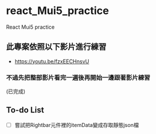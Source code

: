 # react_Mui5_practice
 React Mui5 practice
 
## 此專案依照以下影片進行練習
+ https://youtu.be/fzxEECHnsvU

### 不過先把整部影片看完一遍後再開始一邊跟著影片練習
(已完成)

## To-do List
- [ ] 嘗試把Rightbar元件裡的itemData變成存取靜態json檔